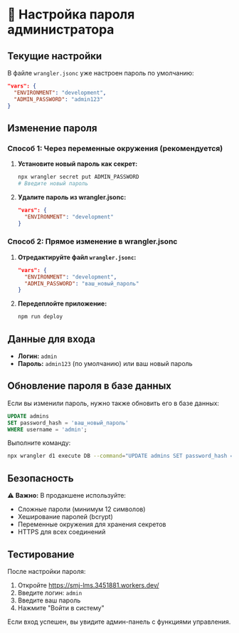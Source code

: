 # 🔐 Настройка пароля администратора

## Текущие настройки

В файле `wrangler.jsonc` уже настроен пароль по умолчанию:
```json
"vars": {
  "ENVIRONMENT": "development",
  "ADMIN_PASSWORD": "admin123"
}
```

## Изменение пароля

### Способ 1: Через переменные окружения (рекомендуется)

1. **Установите новый пароль как секрет:**
   ```bash
   npx wrangler secret put ADMIN_PASSWORD
   # Введите новый пароль
   ```

2. **Удалите пароль из wrangler.jsonc:**
   ```json
   "vars": {
     "ENVIRONMENT": "development"
   }
   ```

### Способ 2: Прямое изменение в wrangler.jsonc

1. **Отредактируйте файл `wrangler.jsonc`:**
   ```json
   "vars": {
     "ENVIRONMENT": "development",
     "ADMIN_PASSWORD": "ваш_новый_пароль"
   }
   ```

2. **Передеплойте приложение:**
   ```bash
   npm run deploy
   ```

## Данные для входа

- **Логин:** `admin`
- **Пароль:** `admin123` (по умолчанию) или ваш новый пароль

## Обновление пароля в базе данных

Если вы изменили пароль, нужно также обновить его в базе данных:

```sql
UPDATE admins 
SET password_hash = 'ваш_новый_пароль' 
WHERE username = 'admin';
```

Выполните команду:
```bash
npx wrangler d1 execute DB --command="UPDATE admins SET password_hash = 'ваш_новый_пароль' WHERE username = 'admin';" --remote
```

## Безопасность

⚠️ **Важно:** В продакшене используйте:
- Сложные пароли (минимум 12 символов)
- Хеширование паролей (bcrypt)
- Переменные окружения для хранения секретов
- HTTPS для всех соединений

## Тестирование

После настройки пароля:
1. Откройте https://smj-lms.3451881.workers.dev/
2. Введите логин: `admin`
3. Введите ваш пароль
4. Нажмите "Войти в систему"

Если вход успешен, вы увидите админ-панель с функциями управления. 